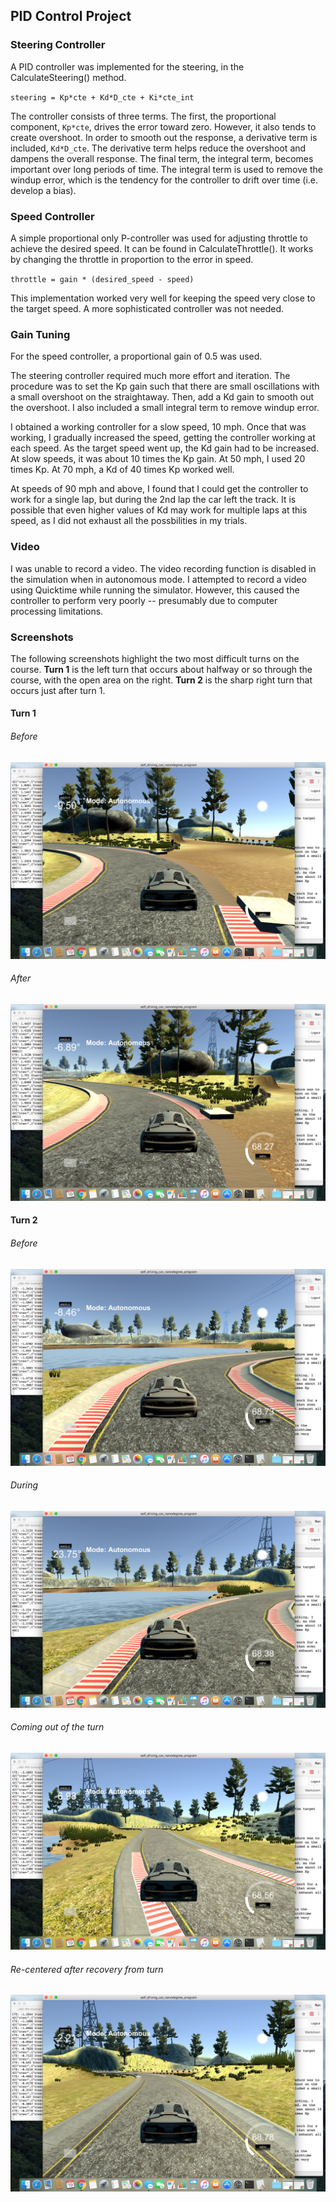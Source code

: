 ## PID Control Project

### Steering Controller
A PID controller was implemented for the steering, in the CalculateSteering() method. 

`steering = Kp*cte + Kd*D_cte + Ki*cte_int`

The controller consists of three terms. The first, the proportional component, `Kp*cte`, drives the error toward zero. However, it also tends to create overshoot. In order to smooth out the response, a derivative term is included, `Kd*D_cte`. The derivative term helps reduce the overshoot and dampens the overall response. The final term, the integral term, becomes important over long periods of time. The integral term is used to remove the windup error, which is the tendency for the controller to drift over time (i.e. develop a bias). 

### Speed Controller
A simple proportional only P-controller was used for adjusting throttle to achieve the desired speed. It can be found in CalculateThrottle(). It works by changing the throttle in proportion to the error in speed. 

`throttle = gain * (desired_speed - speed)`

This implementation worked very well for keeping the speed very close to the target speed. A more sophisticated controller was not needed. 

### Gain Tuning
For the speed controller, a proportional gain of 0.5 was used. 

The steering controller required much more effort and iteration. The procedure was to set the Kp gain such that there are small oscillations with a small overshoot on the straightaway. Then, add a Kd gain to smooth out the overshoot. I also included a small integral term to remove windup error. 

I obtained a working controller for a slow speed, 10 mph. Once that was working, I gradually increased the speed, getting the controller working at each speed. As the target speed went up, the Kd gain had to be increased. At slow speeds, it was about 10 times the Kp gain. At 50 mph, I used 20 times Kp. At 70 mph, a Kd of 40 times Kp worked well. 

At speeds of 90 mph and above, I found that I could get the controller to work for a single lap, but during the 2nd lap the car left the track. It is possible that even higher values of Kd may work for multiple laps at this speed, as I did not exhaust all the possbilities in my trials.

### Video
I was unable to record a video. The video recording function is disabled in the simulation when in autonomous mode. I attempted to record a video using Quicktime while running the simulator. However, this caused the controller to perform very poorly -- presumably due to computer processing limitations. 

### Screenshots
The following screenshots highlight the two most difficult turns on the course. **Turn 1** is the left turn that occurs about halfway or so through the course, with the open area on the right. **Turn 2** is the sharp right turn that occurs just after turn 1. 

#### Turn 1 
###### Before
![1a](Writeup_images/turn1a.png "Turn 1a")

###### After
![1b](Writeup_images/turn1b.png "Turn 1b")

#### Turn 2
###### Before
![2b](Writeup_images/turn2b.png "Turn 2b")

###### During
![2c](Writeup_images/turn2c.png "Turn 2c")

###### Coming out of the turn
![2d](Writeup_images/turn2d.png "Turn 2d")

###### Re-centered after recovery from turn
![2e](Writeup_images/turn2e.png "Turn 2e")